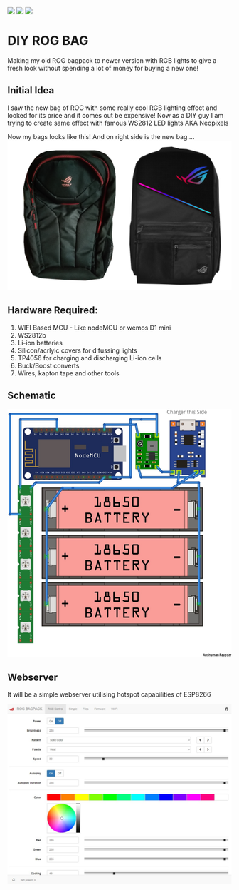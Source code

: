 [![](https://img.shields.io/github/downloads/AnshumanFauzdar/DIY-ROG-BAG/total?style=social)]()
[![](https://img.shields.io/github/repo-size/AnshumanFauzdar/DIY-ROG-BAG?style=social)]()
[![](https://img.shields.io/github/license/AnshumanFauzdar/DIY-ROG-BAG?style=social)]()
# DIY ROG BAG

Making my old ROG bagpack to newer version with RGB lights to give a fresh look without spending a lot of money for buying a new one!

## Initial Idea

I saw the new bag of ROG with some really cool RGB lighting effect and looked for its price and it comes out be expensive! Now as a DIY guy I am trying to create same effect with famous WS2812 LED lights AKA Neopixels

Now my bags looks like this! And on right side is the new bag....
![Before](https://github.com/AnshumanFauzdar/DIY-ROG-BAG/blob/master/Before.jpg)

## Hardware Required:
1. WIFI Based MCU - Like nodeMCU or wemos D1 mini
2. WS2812b
3. Li-ion batteries
4. Silicon/acrlyic covers for difussing lights
5. TP4056 for charging and discharging Li-ion cells
6. Buck/Boost converts
7. Wires, kapton tape and other tools

## Schematic

![Schematic](https://github.com/AnshumanFauzdar/DIY-ROG-BAG/blob/master/Schematic.jpg)

## Webserver

It will be a simple webserver utilising hotspot capabilities of ESP8266

![webserver](https://github.com/AnshumanFauzdar/DIY-ROG-BAG/blob/master/webserver.jpg)
